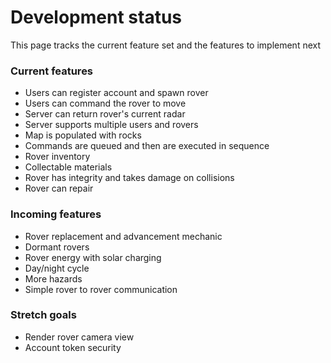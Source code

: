 Development status
================

This page tracks the current feature set and the features to implement next

### Current features

* Users can register account and spawn rover
* Users can command the rover to move
* Server can return rover's current radar
* Server supports multiple users and rovers
* Map is populated with rocks
* Commands are queued and then are executed in sequence
* Rover inventory
* Collectable materials
* Rover has integrity and takes damage on collisions
* Rover can repair

### Incoming features

* Rover replacement and advancement mechanic
* Dormant rovers
* Rover energy with solar charging
* Day/night cycle
* More hazards
* Simple rover to rover communication

### Stretch goals

* Render rover camera view
* Account token security